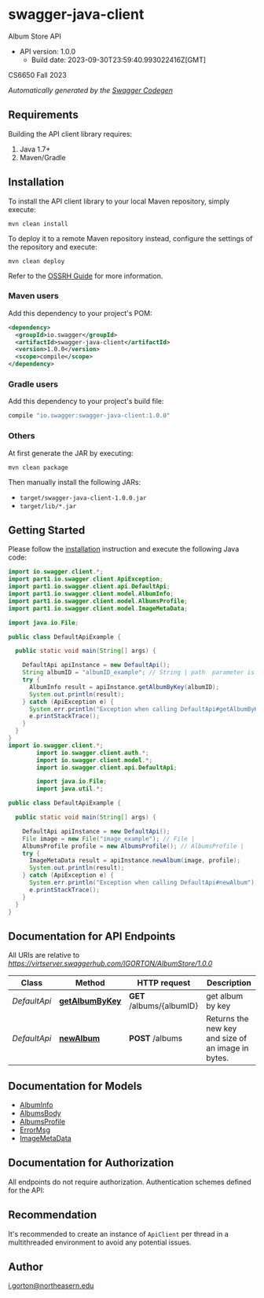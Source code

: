 # swagger-java-client

Album Store API
- API version: 1.0.0
  - Build date: 2023-09-30T23:59:40.993022416Z[GMT]

CS6650 Fall 2023


*Automatically generated by the [Swagger Codegen](https://github.com/swagger-api/swagger-codegen)*


## Requirements

Building the API client library requires:
1. Java 1.7+
2. Maven/Gradle

## Installation

To install the API client library to your local Maven repository, simply execute:

```shell
mvn clean install
```

To deploy it to a remote Maven repository instead, configure the settings of the repository and execute:

```shell
mvn clean deploy
```

Refer to the [OSSRH Guide](http://central.sonatype.org/pages/ossrh-guide.html) for more information.

### Maven users

Add this dependency to your project's POM:

```xml
<dependency>
  <groupId>io.swagger</groupId>
  <artifactId>swagger-java-client</artifactId>
  <version>1.0.0</version>
  <scope>compile</scope>
</dependency>
```

### Gradle users

Add this dependency to your project's build file:

```groovy
compile "io.swagger:swagger-java-client:1.0.0"
```

### Others

At first generate the JAR by executing:

```shell
mvn clean package
```

Then manually install the following JARs:

* `target/swagger-java-client-1.0.0.jar`
* `target/lib/*.jar`

## Getting Started

Please follow the [installation](#installation) instruction and execute the following Java code:

```java
import io.swagger.client.*;
import part1.io.swagger.client.ApiException;
import part1.io.swagger.client.api.DefaultApi;
import part1.io.swagger.client.model.AlbumInfo;
import part1.io.swagger.client.model.AlbumsProfile;
import part1.io.swagger.client.model.ImageMetaData;

import java.io.File;

public class DefaultApiExample {

  public static void main(String[] args) {

    DefaultApi apiInstance = new DefaultApi();
    String albumID = "albumID_example"; // String | path  parameter is album key to retrieve
    try {
      AlbumInfo result = apiInstance.getAlbumByKey(albumID);
      System.out.println(result);
    } catch (ApiException e) {
      System.err.println("Exception when calling DefaultApi#getAlbumByKey");
      e.printStackTrace();
    }
  }
}
import io.swagger.client.*;
        import io.swagger.client.auth.*;
        import io.swagger.client.model.*;
        import io.swagger.client.api.DefaultApi;

        import java.io.File;
        import java.util.*;

public class DefaultApiExample {

  public static void main(String[] args) {

    DefaultApi apiInstance = new DefaultApi();
    File image = new File("image_example"); // File | 
    AlbumsProfile profile = new AlbumsProfile(); // AlbumsProfile | 
    try {
      ImageMetaData result = apiInstance.newAlbum(image, profile);
      System.out.println(result);
    } catch (ApiException e) {
      System.err.println("Exception when calling DefaultApi#newAlbum");
      e.printStackTrace();
    }
  }
}
```

## Documentation for API Endpoints

All URIs are relative to *https://virtserver.swaggerhub.com/IGORTON/AlbumStore/1.0.0*

Class | Method | HTTP request | Description
------------ | ------------- | ------------- | -------------
*DefaultApi* | [**getAlbumByKey**](docs/DefaultApi.md#getAlbumByKey) | **GET** /albums/{albumID} | get album by key
*DefaultApi* | [**newAlbum**](docs/DefaultApi.md#newAlbum) | **POST** /albums | Returns the new key and size of an image in bytes.

## Documentation for Models

 - [AlbumInfo](docs/AlbumInfo.md)
 - [AlbumsBody](docs/AlbumsBody.md)
 - [AlbumsProfile](docs/AlbumsProfile.md)
 - [ErrorMsg](docs/ErrorMsg.md)
 - [ImageMetaData](docs/ImageMetaData.md)

## Documentation for Authorization

All endpoints do not require authorization.
Authentication schemes defined for the API:

## Recommendation

It's recommended to create an instance of `ApiClient` per thread in a multithreaded environment to avoid any potential issues.

## Author

i.gorton@northeasern.edu
